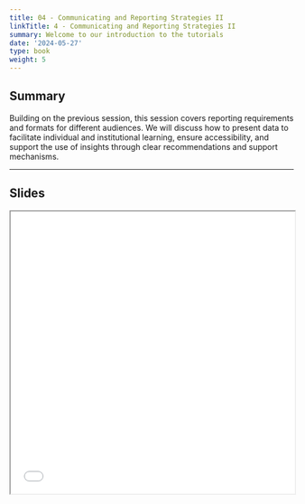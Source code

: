 ```yaml
---
title: 04 - Communicating and Reporting Strategies II
linkTitle: 4 - Communicating and Reporting Strategies II
summary: Welcome to our introduction to the tutorials
date: '2024-05-27'
type: book
weight: 5
---
```


## Summary

Building on the previous session, this session covers reporting requirements and formats for different audiences. We will discuss how to present data to facilitate individual and institutional learning, ensure accessibility, and support the use of insights through clear recommendations and support mechanisms.

---

## Slides

<iframe src="../xx.pdf#view=fit" width="100%" height="500px">
    </iframe>
